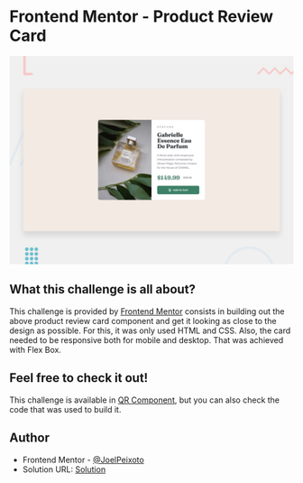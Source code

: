 # Frontend Mentor - Product Review Card

![Design preview for the Product Review Card coding challenge](./design/desktop-preview.jpg)

## What this challenge  is all about?

This challenge is provided by [Frontend Mentor](https://www.frontendmentor.io) consists in building out the above product review card component and get it looking as close to the design as possible. For this, it was only used HTML and CSS. Also, the card needed to be responsive both for mobile and desktop. That was achieved with Flex Box.

## Feel free to check it out!

This challenge is available in [QR Component](https://joelpeixoto.github.io/product-preview-card/), but you can also check the code that was  used to build it.

## Author

- Frontend Mentor - [@JoelPeixoto](https://www.frontendmentor.io/profile/JoelPeixoto)
- Solution URL: [Solution](https://www.frontendmentor.io/solutions/qr-code-component-bgeii7gIjs)